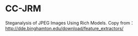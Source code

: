 # CC-JRM
Steganalysis of JPEG Images Using Rich Models. Copy from： http://dde.binghamton.edu/download/feature_extractors/

